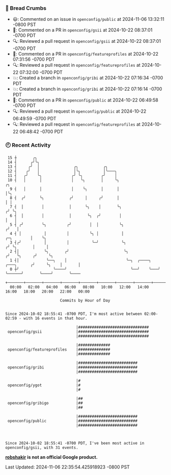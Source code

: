 ### 🍞 Bread Crumbs

 * 😃: Commented on an issue in `openconfig/public` at 2024-11-06 13:32:11 -0800 PST
 * 💬: Commented on a PR in  `openconfig/gsii` at 2024-10-22 08:37:01 -0700 PDT
 * 🔍: Reviewed a pull request in  `openconfig/gsii` at 2024-10-22 08:37:01 -0700 PDT
 * 💬: Commented on a PR in  `openconfig/featureprofiles` at 2024-10-22 07:31:56 -0700 PDT
 * 🔍: Reviewed a pull request in  `openconfig/featureprofiles` at 2024-10-22 07:32:00 -0700 PDT
 * 💥: Created a branch in `openconfig/gribi` at 2024-10-22 07:16:34 -0700 PDT
 * 💥: Created a branch in `openconfig/gribi` at 2024-10-22 07:16:14 -0700 PDT
 * 💬: Commented on a PR in  `openconfig/public` at 2024-10-22 06:49:58 -0700 PDT
 * 🔍: Reviewed a pull request in  `openconfig/public` at 2024-10-22 06:49:59 -0700 PDT
 * 🔍: Reviewed a pull request in  `openconfig/featureprofiles` at 2024-10-22 06:48:42 -0700 PDT

### 🕘 Recent Activity
```
 15 ┼       ╭╮
 14 ┤      ╭╯╰╮
 13 ┤     ╭╯  │               ╭╮           ╭╮
 12 ┤    ╭╯   │               │╰╮          │╰───╮
 11 ┤   ╭╯    ╰╮             ╭╯ ╰╮        ╭╯    │
 10 ┤   │      │             │   ╰╮       │     ╰╮                                            ╭╮
  9 ┤   │      │             │    ╰╮      │      │                                            │╰╮
  8 ┤  ╭╯      ╰╮           ╭╯     │     ╭╯      │                                            │ │
  7 ┤  │        │           │      ╰╮    │       ╰╮                                          ╭╯ ╰╮
  6 ┤  │        │           │       ╰╮  ╭╯        │                                          │   │
  5 ┤ ╭╯        ╰╮         ╭╯        │  │         ╰╮                                        ╭╯   │
  4 ┤ │          │         │         ╰╮ │          │                             ╭─╮        │    ╰╮
  3 ┤╭╯          │         │          ╰─╯          ╰╮                           ╭╯ ╰╮       │     │
  2 ┤│           ╰╮       ╭╯                        ╰╮                         ╭╯   ╰╮     ╭╯     ╰╮
  1 ┤│            ╰──╮    │                          ╰─╮  ╭────╮   ╭───╮      ╭╯     ╰╮    │       │
  0 ┼╯               ╰────╯                            ╰──╯    ╰───╯   ╰──────╯       ╰────╯       ╰────
    +───────+───────+───────+───────+───────+───────+───────+───────+───────+───────+───────+───────+────
  00:00   02:00   04:00   06:00   08:00   10:00   12:00   14:00   16:00   18:00   20:00   22:00   00:00   

						Commits by Hour of Day


Since 2024-10-02 18:55:41 -0700 PDT, I'm most active between 02:00-02:59 - with 16 events in that hour.

```



```
                               |###############################
 openconfig/gsii               |###############################
                               |###############################

                               |##############
 openconfig/featureprofiles    |##############
                               |##############

                               |##########################
 openconfig/gribi              |##########################
                               |##########################

                               |#
 openconfig/ygot               |#
                               |#

                               |##
 openconfig/gribigo            |##
                               |##

                               |##########################
 openconfig/public             |##########################
                               |##########################



Since 2024-10-02 18:55:41 -0700 PDT, I've been most active in openconfig/gsii, with 31 events.

```
**[robshakir](mailto:robjs@google.com) is not an official Google product.**  


Last Updated: 2024-11-06 22:35:54.425918923 -0800 PST

